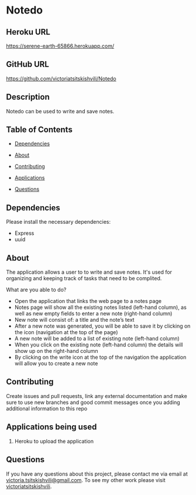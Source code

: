 # Notedo

## Heroku URL
https://serene-earth-65866.herokuapp.com/

## GitHub URL
https://github.com/victoriatsitskishvili/Notedo

  ## Description
Notedo can be used to write and save notes. 

## Table of Contents 
  
  * [Dependencies](#dependencies)
  
  * [About](#about)

  * [Contributing](#contributing)
  
  * [Applications](#applications)
  
  * [Questions](#questions)
  
  ## Dependencies
  
  Please install the necessary dependencies:
  - Express
  - uuid
  
  ## About
  
  The application allows a user to to write and save notes. It's used for organizing and keeping track of tasks that need to be complited.

  
  What are you able to do?
  - Open the application that links the web page to a notes page
  - Notes page will show all the existing notes listed (left-hand column), as well as new empty fields to enter a new note (right-hand column)
  - New note will consist of: a title and the note’s text 
  - After a new note was generated, you will be able to save it by clicking on the icon (navigation at the top of the page)
  - A new note will be added to a list of existing note (left-hand column)
  - When you click on the existing note (left-hand column) the details will show up on the right-hand column
  - By clicking on the write icon at the top of the navigation the application will allow you to create a new note 
    
  ## Contributing
  
  Create issues and pull requests, link any external documentation and make sure to use new branches and good commit messages once you adding additional information to this repo
  
  ## Applications being used 
  
1. Heroku to upload the application 
  
  ## Questions
  
  If you have any questions about this project, please contact me via email at victoria.tsitskishvili@gmail.com. To see my other work please visit [victoriatsitskishvili](https://github.com/victoriatsitskishvili/).
  
